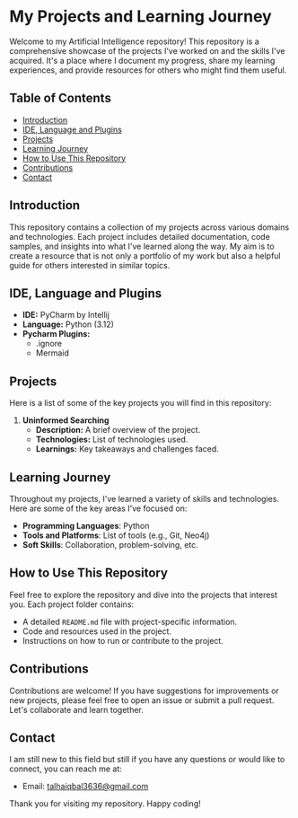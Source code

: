 # My Projects and Learning Journey

Welcome to my Artificial Intelligence repository! This repository is a comprehensive showcase of the projects I've
worked on and the skills I've acquired. It's a place where I document my progress, share my learning experiences, and
provide resources for others who might find them useful.

## Table of Contents

- [Introduction](#introduction)
- [IDE, Language and Plugins](#ide-language-and-plugins)
- [Projects](#projects)
- [Learning Journey](#learning-journey)
- [How to Use This Repository](#how-to-use-this-repository)
- [Contributions](#contributions)
- [Contact](#contact)

## Introduction

This repository contains a collection of my projects across various domains and technologies. Each project includes
detailed documentation, code samples, and insights into what I've learned along the way. My aim is to create a resource
that is not only a portfolio of my work but also a helpful guide for others interested in similar topics.

## IDE, Language and Plugins

- __IDE:__
  PyCharm by Intellij
- __Language:__
  Python (3.12)
- __Pycharm Plugins:__
    * .ignore
    * Mermaid

## Projects

Here is a list of some of the key projects you will find in this repository:

1. **Uninformed Searching**
    - __Description:__ A brief overview of the project.
    - __Technologies:__ List of technologies used.
    - __Learnings:__ Key takeaways and challenges faced.

## Learning Journey

Throughout my projects, I've learned a variety of skills and technologies. Here are some of the key areas I've focused
on:

- **Programming Languages**: Python
- **Tools and Platforms**: List of tools (e.g., Git, Neo4j)
- **Soft Skills**: Collaboration, problem-solving, etc.

## How to Use This Repository

Feel free to explore the repository and dive into the projects that interest you. Each project folder contains:

- A detailed `README.md` file with project-specific information.
- Code and resources used in the project.
- Instructions on how to run or contribute to the project.

## Contributions

Contributions are welcome! If you have suggestions for improvements or new projects, please feel free to open an issue
or submit a pull request. Let's collaborate and learn together.

## Contact

I am still new to this field but still if you have any questions or would like to connect, you can reach me at:

- Email: talhaiqbal3636@gmail.com

Thank you for visiting my repository. Happy coding!
